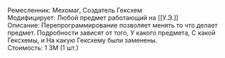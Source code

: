 Ремесленник: Мехомаг, Создатель Гексхем<br>
Модифицирует: Любой предмет работающий на [[У.Э.]]<br>
Описание:
Перепрограммирование позволяет менять то что делает предмет. Подробности зависят от того, У какого предмета, С какой Гексхемы, и На какую Гексхему были заменены.<br>
Стоимость: 1 ЗМ (1 шт.)